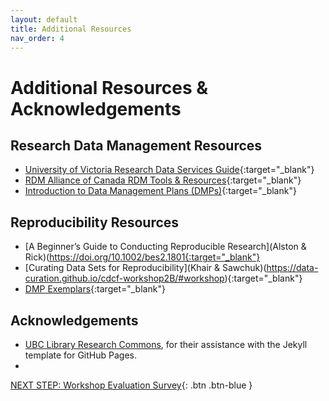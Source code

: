 ```yaml
---
layout: default
title: Additional Resources
nav_order: 4
---
```

# Additional Resources & Acknowledgements

## Research Data Management Resources
- [University of Victoria Research Data Services Guide](https://libguides.uvic.ca/researchdata/home){:target="_blank"}
- [RDM Alliance of Canada RDM Tools & Resources](https://portagenetwork.ca/tools-and-resources/){:target="_blank"}
- [Introduction to Data Management Plans (DMPs)](https://uviclibraries.github.io/data-management-plans//){:target="_blank"}

## Reproducibility Resources
- [A Beginner’s Guide to Conducting Reproducible Research](Alston & Rick)(https://doi.org/10.1002/bes2.1801{:target="_blank"}
- [Curating Data Sets for Reproducibility](Khair & Sawchuk)(https://data-curation.github.io/cdcf-workshop2B/#workshop){:target="_blank"}
- [DMP Exemplars](https://portagenetwork.ca/tools-and-resources/training-resources/){:target="_blank"}

## Acknowledgements

- [UBC Library Research Commons](https://github.com/ubc-library-rc/), for their assistance with the Jekyll template for GitHub Pages.
- 

[NEXT STEP: Workshop Evaluation Survey](workshop-survey.html){: .btn .btn-blue }

